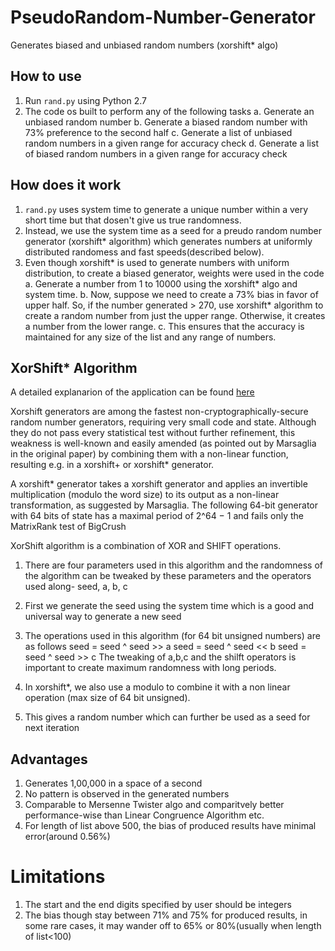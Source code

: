 # PseudoRandom-Number-Generator
Generates biased and unbiased random numbers (xorshift* algo)

## How to use
1. Run `rand.py` using Python 2.7 
2. The code os built to perform any of the following tasks
    a. Generate an unbiased random number
    b. Generate a biased random number with 73% preference to the second half
    c. Generate a list of unbiased random numbers in a given range for accuracy check
    d. Generate a list of biased random numbers in a given range for accuracy check
    
    
## How does it work
1. `rand.py` uses system time to generate a unique number within a very short time but that dosen't give us true randomness.
2.  Instead, we use the system time as a seed for a preudo random number generator (xorshift* algorithm) which generates           numbers at uniformly distributed randomess and fast speeds(described below).
3.  Even though xorshift* is used to generate numbers with uniform distribution, to create a biased generator, weights were         used in the code
    a.  Generate a number from 1 to 10000 using the xorshift* algo and system time.
    b.  Now, suppose we need to create a 73% bias in favor of upper half. So, if the number generated > 270,  use                     xorshift* algorithm to create a random number from just the upper range. Otherwise, it creates a number from the             lower range.
    c.  This ensures that the accuracy is maintained for any size of the list and any range of numbers.
    

## XorShift* Algorithm
A detailed explanarion of the application can be found [here](https://www.google.co.in/url?sa=t&rct=j&q=&esrc=s&source=web&cd=1&cad=rja&uact=8&ved=0ahUKEwjGuvSF0uTYAhWKKY8KHSmaAJYQ0gIIMCgCMAA&url=https%3A%2F%2Fen.wikipedia.org%2Fwiki%2FXorshift%23xorshift*&usg=AOvVaw39J8b0f91qCAuuZiK0VTSE)

Xorshift generators are among the fastest non-cryptographically-secure random number generators, requiring very small code and state. Although they do not pass every statistical test without further refinement, this weakness is well-known and easily amended (as pointed out by Marsaglia in the original paper) by combining them with a non-linear function, resulting e.g. in a xorshift+ or xorshift* generator.

A xorshift* generator takes a xorshift generator and applies an invertible multiplication (modulo the word size) to its output as a non-linear transformation, as suggested by Marsaglia. The following 64-bit generator with 64 bits of state has a maximal period of 2^64 − 1 and fails only the MatrixRank test of BigCrush

XorShift algorithm is a combination of XOR and SHIFT operations.
1. There are four parameters used in this algorithm and the randomness of the algorithm can be tweaked by these parameters      and the operators used along- seed, a, b, c
2. First we generate the seed using the system time which is a good and universal way to generate a new seed
3. The operations used in this algorithm (for 64 bit unsigned numbers) are as follows
      seed  = seed ^ seed >> a
      seed = seed ^ seed << b
      seed = seed ^ seed >> c
   The tweaking of a,b,c and the shilft operators is important to create maximum randomness with long periods.
      
4. In xorshift*, we also use a modulo to combine it with a non linear operation (max size of 64 bit unsigned).
5. This gives a random number which can further be used as a seed for next iteration
    
## Advantages
1. Generates 1,00,000 in a space of a second
2. No pattern is observed in the generated numbers
3. Comparable to Mersenne Twister algo and comparitvely better performance-wise than Linear Congruence Algorithm etc.
4. For length of list above 500, the bias of produced results have minimal error(around 0.56%)

# Limitations
1. The start and the end digits specified by user should be integers
2. The bias though stay between 71% and 75% for produced results, in some rare cases, it may wander off to 65% or 80%(usually    when length of list<100)
